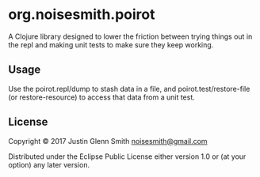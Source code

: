# org.noisesmith.poirot

A Clojure library designed to lower the friction between trying things
out in the repl and making unit tests to make sure they keep working.

## Usage

Use the poirot.repl/dump to stash data in a file, and poirot.test/restore-file
(or restore-resource) to access that data from a unit test.

## License

Copyright © 2017 Justin Glenn Smith noisesmith@gmail.com

Distributed under the Eclipse Public License either version 1.0 or (at
your option) any later version.
